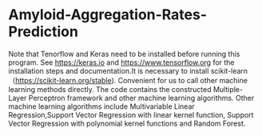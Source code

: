 # Amyloid-Aggregation-Rates-Prediction
Note that Tenorflow and Keras need to be installed before running this program. See https://keras.io and https://www.tensorflow.org for the installation steps and documentation.It is necessary to install scikit-learn （https://scikit-learn.org/stable). Convenient for us to call other machine learning methods directly. 
The code contains the constructed Multiple-Layer Perceptron framework and other machine learning algorithms. Other machine learning algorithms include Multivariable Linear Regression,Support Vector Regression with linear kernel function, Support Vector Regression with polynomial kernel functions and Random Forest.



